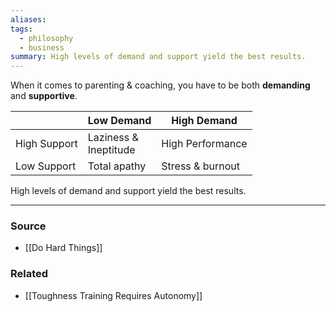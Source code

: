 ```yaml
---
aliases: 
tags:
  - philosophy
  - business
summary: High levels of demand and support yield the best results.
---
```

When it comes to parenting & coaching, you have to be both **demanding** and **supportive**.

|  | Low Demand | High Demand |
| ---- | ---- | ---- |
| High Support | Laziness &<br>Ineptitude | High Performance |
| Low Support | Total apathy | Stress & burnout |

High levels of demand and support yield the best results.

---
### Source
- [[Do Hard Things]]

### Related
- [[Toughness Training Requires Autonomy]]